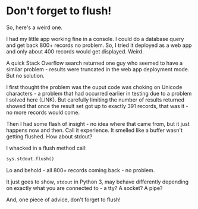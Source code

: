 # Don't forget to flush!

So, here's a weird one. 

I had my little app working fine in a console. I could do a database
query and get back 800+ records no problem. So, I tried it deployed as
a web app and only about 400 records would get displayed. Weird.

A quick Stack Overflow search returned one guy who seemed to have a
similar problem - results were truncated in the web app deployment
mode. But no solution. 

I first thought the problem was the ouput code was choking on Unicode
characters - a problem that had occurred earlier in testing due to a
problem I solved here (LINK). But carefully limiting the number of
results returned showed that once the result set got up to exactly 391
records, that was it - no more records would come. 

Then I had some flash of insight - no idea where that came from, but
it just happens now and then. Call it experience. It smelled like a
buffer wasn't getting flushed. How about stdout?  

I whacked in a flush method call:

``` python
sys.stdout.flush()
```

Lo and behold - all 800+ records coming back - no problem.

It just goes to show, `stdout` in Python 3, may behave differently
depending on exactly what you are connected to - a tty? A socket? A
pipe?

And, one piece of advice, don't forget to flush!
